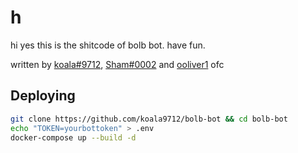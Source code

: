 # h

hi yes this is the shitcode of bolb bot.
have fun.

written by [koala#9712](https://github.com/koala9712), [Sham#0002](https://github.com/realShamlol) and [ooliver1](<https://github.com/ooliver>) ofc

## Deploying

```bash
git clone https://github.com/koala9712/bolb-bot && cd bolb-bot
echo "TOKEN=yourbottoken" > .env
docker-compose up --build -d
```
